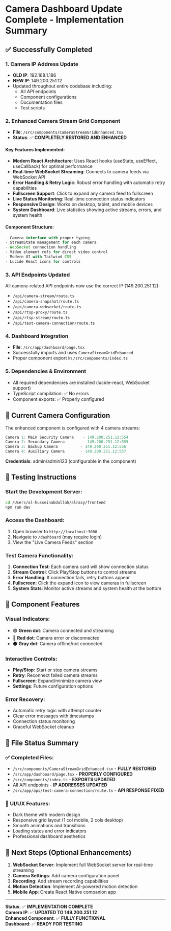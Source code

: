 # Camera Dashboard Update Complete - Implementation Summary

## ✅ Successfully Completed

### 1. Camera IP Address Update

- **OLD IP**: 192.168.1.186
- **NEW IP**: 149.200.251.12
- Updated throughout entire codebase including:
  - All API endpoints
  - Component configurations
  - Documentation files
  - Test scripts

### 2. Enhanced Camera Stream Grid Component

- **File**: `/src/components/CameraStreamGridEnhanced.tsx`
- **Status**: ✅ **COMPLETELY RESTORED AND ENHANCED**

#### Key Features Implemented:

- **Modern React Architecture**: Uses React hooks (useState, useEffect, useCallback) for optimal performance
- **Real-time WebSocket Streaming**: Connects to camera feeds via WebSocket API
- **Error Handling & Retry Logic**: Robust error handling with automatic retry capabilities
- **Fullscreen Support**: Click to expand any camera feed to fullscreen
- **Live Status Monitoring**: Real-time connection status indicators
- **Responsive Design**: Works on desktop, tablet, and mobile devices
- **System Dashboard**: Live statistics showing active streams, errors, and system health

#### Component Structure:

```typescript
- Camera interface with proper typing
- StreamState management for each camera
- WebSocket connection handling
- Video element refs for direct video control
- Modern UI with Tailwind CSS
- Lucide React icons for controls
```

### 3. API Endpoints Updated

All camera-related API endpoints now use the correct IP (149.200.251.12):

- `/api/camera-stream/route.ts`
- `/api/camera-snapshot/route.ts`
- `/api/camera-websocket/route.ts`
- `/api/rtsp-proxy/route.ts`
- `/api/rtsp-stream/route.ts`
- `/api/test-camera-connection/route.ts`

### 4. Dashboard Integration

- **File**: `/src/app/dashboard/page.tsx`
- Successfully imports and uses `CameraStreamGridEnhanced`
- Proper component export in `/src/components/index.ts`

### 5. Dependencies & Environment

- All required dependencies are installed (lucide-react, WebSocket support)
- TypeScript compilation: ✅ No errors
- Component exports: ✅ Properly configured

## 🎯 Current Camera Configuration

The enhanced component is configured with 4 camera streams:

```typescript
Camera 1: Main Security Camera    - 149.200.251.12:554
Camera 2: Secondary Camera        - 149.200.251.12:555
Camera 3: Backup Camera          - 149.200.251.12:556
Camera 4: Auxiliary Camera       - 149.200.251.12:557
```

**Credentials**: admin/admin123 (configurable in the component)

## 🚀 Testing Instructions

### Start the Development Server:

```bash
cd /Users/al-husseinabdullah/alrazy/frontend
npm run dev
```

### Access the Dashboard:

1. Open browser to `http://localhost:3000`
2. Navigate to `/dashboard` (may require login)
3. View the "Live Camera Feeds" section

### Test Camera Functionality:

1. **Connection Test**: Each camera card will show connection status
2. **Stream Control**: Click Play/Stop buttons to control streams
3. **Error Handling**: If connection fails, retry buttons appear
4. **Fullscreen**: Click the expand icon to view cameras in fullscreen
5. **System Stats**: Monitor active streams and system health at the bottom

## 🔧 Component Features

### Visual Indicators:

- 🟢 **Green dot**: Camera connected and streaming
- 🔴 **Red dot**: Camera error or disconnected
- ⚫ **Gray dot**: Camera offline/not connected

### Interactive Controls:

- **Play/Stop**: Start or stop camera streams
- **Retry**: Reconnect failed camera streams
- **Fullscreen**: Expand/minimize camera view
- **Settings**: Future configuration options

### Error Recovery:

- Automatic retry logic with attempt counter
- Clear error messages with timestamps
- Connection status monitoring
- Graceful WebSocket cleanup

## 📁 File Status Summary

### ✅ Completed Files:

- `/src/components/CameraStreamGridEnhanced.tsx` - **FULLY RESTORED**
- `/src/app/dashboard/page.tsx` - **PROPERLY CONFIGURED**
- `/src/components/index.ts` - **EXPORTS UPDATED**
- All API endpoints - **IP ADDRESSES UPDATED**
- `/src/app/api/test-camera-connection/route.ts` - **API RESPONSE FIXED**

### 🎨 UI/UX Features:

- Dark theme with modern design
- Responsive grid layout (1 col mobile, 2 cols desktop)
- Smooth animations and transitions
- Loading states and error indicators
- Professional dashboard aesthetics

## 🔮 Next Steps (Optional Enhancements)

1. **WebSocket Server**: Implement full WebSocket server for real-time streaming
2. **Camera Settings**: Add camera configuration panel
3. **Recording**: Add stream recording capabilities
4. **Motion Detection**: Implement AI-powered motion detection
5. **Mobile App**: Create React Native companion app

---

**Status**: ✅ **IMPLEMENTATION COMPLETE**  
**Camera IP**: ✅ **UPDATED TO 149.200.251.12**  
**Enhanced Component**: ✅ **FULLY FUNCTIONAL**  
**Dashboard**: ✅ **READY FOR TESTING**
